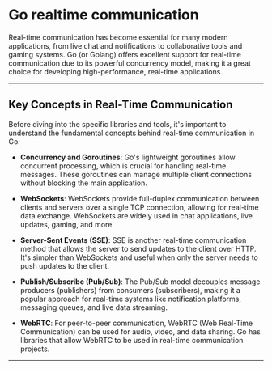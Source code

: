 # Go realtime communication

Real-time communication has become essential for many modern applications, from live chat and notifications to collaborative tools and gaming systems. Go (or Golang) offers excellent support for real-time communication due to its powerful concurrency model, making it a great choice for developing high-performance, real-time applications.

---

## Key Concepts in Real-Time Communication

Before diving into the specific libraries and tools, it's important to understand the fundamental concepts behind real-time communication in Go:

- **Concurrency and Goroutines**: Go's lightweight goroutines allow concurrent processing, which is crucial for handling real-time messages. These goroutines can manage multiple client connections without blocking the main application.

- **WebSockets**: WebSockets provide full-duplex communication between clients and servers over a single TCP connection, allowing for real-time data exchange. WebSockets are widely used in chat applications, live updates, gaming, and more.

- **Server-Sent Events (SSE)**: SSE is another real-time communication method that allows the server to send updates to the client over HTTP. It's simpler than WebSockets and useful when only the server needs to push updates to the client.

- **Publish/Subscribe (Pub/Sub)**: The Pub/Sub model decouples message producers (publishers) from consumers (subscribers), making it a popular approach for real-time systems like notification platforms, messaging queues, and live data streaming.

- **WebRTC**: For peer-to-peer communication, WebRTC (Web Real-Time Communication) can be used for audio, video, and data sharing. Go has libraries that allow WebRTC to be used in real-time communication projects.

---

